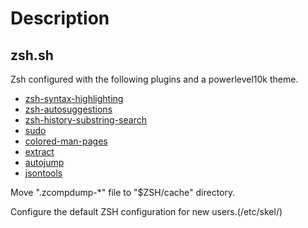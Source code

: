 # Description

## zsh.sh

Zsh configured with the following plugins and a powerlevel10k theme.

- [zsh-syntax-highlighting](https://github.com/zsh-users/zsh-syntax-highlighting)
- [zsh-autosuggestions](https://github.com/zsh-users/zsh-autosuggestions)
- [zsh-history-substring-search](https://github.com/zsh-users/zsh-history-substring-search)
- [sudo](https://github.com/ohmyzsh/ohmyzsh/tree/master/plugins/sudo)
- [colored-man-pages](https://github.com/ohmyzsh/ohmyzsh/tree/master/plugins/colored-man-pages)
- [extract](https://github.com/le0me55i/zsh-extract)
- [autojump](https://github.com/wting/autojump)
- [jsontools](https://github.com/ohmyzsh/ohmyzsh/tree/master/plugins/jsontools)

Move ".zcompdump-*" file to "$ZSH/cache" directory.

Configure the default ZSH configuration for new users.(/etc/skel/)
